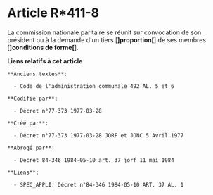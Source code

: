 # Article R*411-8

La commission nationale paritaire se réunit sur convocation de son président ou à la demande d'un tiers [**]proportion[**] de
ses membres [**]conditions de forme[**].

**Liens relatifs à cet article**

	**Anciens textes**:

	  - Code de l'administration communale 492 AL. 5 et 6

	**Codifié par**:

	  - Décret n°77-373 1977-03-28

	**Créé par**:

	  - Décret n°77-373 1977-03-28 JORF et JONC 5 Avril 1977

	**Abrogé par**:

	  - Decret 84-346 1984-05-10 art. 37 jorf 11 mai 1984

	**Liens**:

	  - SPEC_APPLI: Décret n°84-346 1984-05-10 ART. 37 AL. 1
